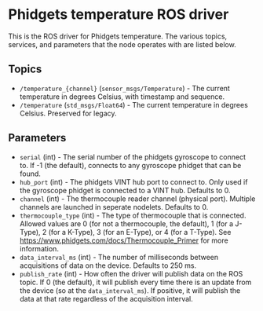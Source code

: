 Phidgets temperature ROS driver
===========================

This is the ROS driver for Phidgets temperature.  The various topics, services, and parameters that the node operates with are listed below.

Topics
------
* `/temperature_{channel}` (`sensor_msgs/Temperature`) - The current temperature in degrees Celsius, with timestamp and sequence. 
* `/temperature` (`std_msgs/Float64`) - The current temperature in degrees Celsius. Preserved for legacy.

Parameters
----------
* `serial` (int) - The serial number of the phidgets gyroscope to connect to.  If -1 (the default), connects to any gyroscope phidget that can be found.
* `hub_port` (int) - The phidgets VINT hub port to connect to.  Only used if the gyroscope phidget is connected to a VINT hub.  Defaults to 0.
* `channel` (int) - The thermocouple reader channel (physical port). Multiple channels are launched in seperate nodelets.  Defaults to 0.
* `thermocouple_type` (int) - The type of thermocouple that is connected.  Allowed values are 0 (for not a thermocouple, the default), 1 (for a J-Type), 2 (for a K-Type), 3 (for an E-Type), or 4 (for a T-Type).  See https://www.phidgets.com/docs/Thermocouple_Primer for more information.
* `data_interval_ms` (int) - The number of milliseconds between acquisitions of data on the device.  Defaults to 250 ms.
* `publish_rate` (int) - How often the driver will publish data on the ROS topic.  If 0 (the default), it will publish every time there is an update from the device (so at the `data_interval_ms`).  If positive, it will publish the data at that rate regardless of the acquisition interval.
